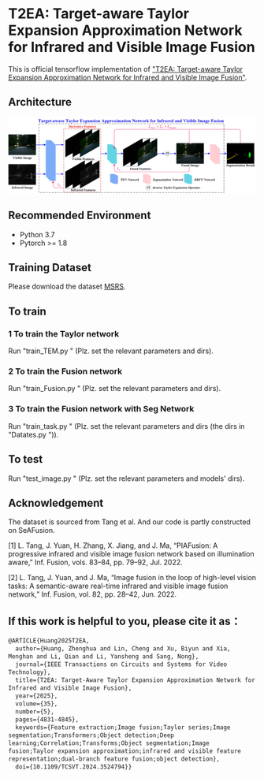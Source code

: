 # T2EA: Target-aware Taylor Expansion Approximation Network for Infrared and Visible Image Fusion
This is official tensorflow implementation of ["T2EA: Target-aware Taylor Expansion Approximation Network for Infrared and Visible Image Fusion"](https://ieeexplore.ieee.org/document/10819442).

## Architecture
![The overall framework of the Target-aware Taylor Expansion Approximation Network for Infrared and Visible Image Fusion.](https://github.com/MysterYxby/T2EA/blob/main/framework.jpg)

## Recommended Environment
- Python 3.7
- Pytorch >= 1.8
## Training Dataset
Please download the dataset [MSRS](https://github.com/Linfeng-Tang/MSRS).

## To train
### 1 To train the Taylor network
Run "train_TEM.py " (Plz. set the relevant parameters and dirs).

### 2 To train the Fusion network
Run "train_Fusion.py " (Plz. set the relevant parameters and dirs).

### 3 To train the Fusion network with Seg Network
Run "train_task.py " (Plz. set the relevant parameters and dirs (the dirs in "Datates.py ")).

## To test
Run "test_image.py " (Plz. set the relevant parameters and models' dirs).

## Acknowledgement
The dataset is sourced from Tang et al. And our code is partly constructed on SeAFusion.

[1] L. Tang, J. Yuan, H. Zhang, X. Jiang, and J. Ma, “PIAFusion: A progressive infrared and visible image fusion network based on illumination aware,” Inf. Fusion, vols. 83–84, pp. 79–92, Jul. 2022.

[2] L. Tang, J. Yuan, and J. Ma, “Image fusion in the loop of high-level vision tasks: A semantic-aware real-time infrared and visible image fusion network,” Inf. Fusion, vol. 82, pp. 28–42, Jun. 2022.

## If this work is helpful to you, please cite it as：
```
@ARTICLE{Huang2025T2EA,
  author={Huang, Zhenghua and Lin, Cheng and Xu, Biyun and Xia, Menghan and Li, Qian and Li, Yansheng and Sang, Nong},
  journal={IEEE Transactions on Circuits and Systems for Video Technology}, 
  title={T2EA: Target-Aware Taylor Expansion Approximation Network for Infrared and Visible Image Fusion}, 
  year={2025},
  volume={35},
  number={5},
  pages={4831-4845},
  keywords={Feature extraction;Image fusion;Taylor series;Image segmentation;Transformers;Object detection;Deep learning;Correlation;Transforms;Object segmentation;Image fusion;Taylor expansion approximation;infrared and visible feature representation;dual-branch feature fusion;object detection},
  doi={10.1109/TCSVT.2024.3524794}}
```

